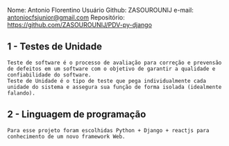 Nome: Antonio Florentino
Usuário Github: ZASOUROUNIJ
e-mail: antoniocfsjunior@gmail.com
Repositório: https://github.com/ZASOUROUNIJ/PDV-py-django

## 1 - Testes de Unidade
	Teste de software é o processo de avaliação para correção e prevensão de defeitos em um software com o objetivo de garantir a qualidade e confiabilidade do software.
	Teste de Unidade é o tipo de teste que pega individualmente cada unidade do sistema e assegura sua função de forma isolada (idealmente falando).

## 2 - Linguagem de programação
	Para esse projeto foram escolhidas Python + Django + reactjs para conhecimento de um novo framework Web.
